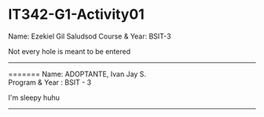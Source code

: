 # IT342-G1-Activity01
Name: Ezekiel Gil Saludsod
Course & Year: BSIT-3

Not every hole is meant to be entered

***
=======
Name: ADOPTANTE, Ivan Jay S. <br>
Program & Year : BSIT - 3

I'm sleepy huhu

******** 

